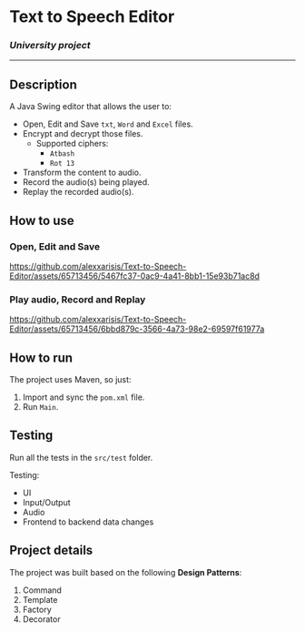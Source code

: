 # Text to Speech Editor

### *University project*
---

## Description

A Java Swing editor that allows the user to:
* Open, Edit and Save `txt`, `Word` and `Excel` files.
* Encrypt and decrypt those files.
  - Supported ciphers:
    - `Atbash`
    - `Rot 13`
* Transform the content to audio.
* Record the audio(s) being played.
* Replay the recorded audio(s).

## How to use

### Open, Edit and Save

https://github.com/alexxarisis/Text-to-Speech-Editor/assets/65713456/5467fc37-0ac9-4a41-8bb1-15e93b71ac8d

### Play audio, Record and Replay

https://github.com/alexxarisis/Text-to-Speech-Editor/assets/65713456/6bbd879c-3566-4a73-98e2-69597f61977a

## How to run

The project uses Maven, so just:

1. Import and sync the `pom.xml` file.
2. Run `Main`.

## Testing

Run all the tests in the `src/test` folder.

Testing:
* UI
* Input/Output
* Audio
* Frontend to backend data changes

## Project details

The project was built based on the following **Design Patterns**:

1. Command
2. Template
3. Factory
4. Decorator
